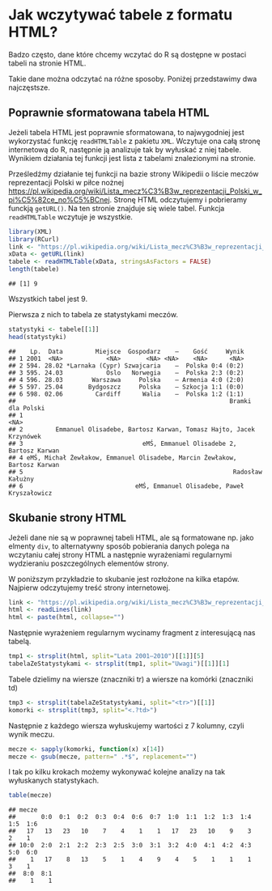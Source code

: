 # Jak wczytywać tabele z formatu HTML?

Badzo często, dane które chcemy wczytać do R są dostępne w postaci tabeli na stronie HTML.

Takie dane można odczytać na różne sposoby. Poniżej przedstawimy dwa najczęstsze.

## Poprawnie sformatowana tabela HTML

Jeżeli tabela HTML jest poprawnie sformatowana, to najwygodniej jest wykorzystać funkcję `readHTMLTable` z pakietu `XML`. Wczytuje ona całą stronę internetową do R, następnie ją analizuje tak by wyłuskać z niej tabele. Wynikiem działania tej funkcji jest lista z tabelami znalezionymi na stronie.

Prześledźmy działanie tej funkcji na bazie strony Wikipedii o liście meczów reprezentacji Polski w piłce nożnej
https://pl.wikipedia.org/wiki/Lista_mecz%C3%B3w_reprezentacji_Polski_w_pi%C5%82ce_no%C5%BCnej. 
Stronę HTML odczytujemy i pobrieramy funckją `getURL()`. Na ten stronie znajduje się wiele tabel. Funkcja `readHTMLTable` wczytuje je wszystkie.


```r
library(XML)
library(RCurl)
link <- "https://pl.wikipedia.org/wiki/Lista_mecz%C3%B3w_reprezentacji_Polski_w_pi%C5%82ce_no%C5%BCnej"
xData <- getURL(link)
tabele <- readHTMLTable(xData, stringsAsFactors = FALSE)
length(tabele)
```

```
## [1] 9
```

Wszystkich tabel jest 9. 

Pierwsza z nich to tabela ze statystykami meczów.


```r
statystyki <- tabele[[1]]
head(statystyki)
```

```
##    Lp.  Data         Miejsce  Gospodarz    –    Gość     Wynik
## 1 2001  <NA>            <NA>       <NA> <NA>    <NA>      <NA>
## 2 594. 28.02 *Larnaka (Cypr) Szwajcaria    –  Polska 0:4 (0:2)
## 3 595. 24.03            Oslo   Norwegia    –  Polska 2:3 (0:2)
## 4 596. 28.03        Warszawa     Polska    – Armenia 4:0 (2:0)
## 5 597. 25.04       Bydgoszcz     Polska    – Szkocja 1:1 (0:0)
## 6 598. 02.06         Cardiff      Walia    –  Polska 1:2 (1:1)
##                                                           Bramki dla Polski
## 1                                                                      <NA>
## 2         Emmanuel Olisadebe, Bartosz Karwan, Tomasz Hajto, Jacek Krzynówek
## 3                                 eMŚ, Emmanuel Olisadebe 2, Bartosz Karwan
## 4 eMŚ, Michał Żewłakow, Emmanuel Olisadebe, Marcin Żewłakow, Bartosz Karwan
## 5                                                          Radosław Kałużny
## 6                               eMŚ, Emmanuel Olisadebe, Paweł Kryszałowicz
```

## Skubanie strony HTML

Jeżeli dane nie są w poprawnej tabeli HTML, ale są formatowane np. jako elmenty `div`, to alternatywny sposób pobierania danych polega na wczytaniu całej strony HTML a następnie wyrażeniami regularnymi wydzieraniu poszczególnych elementów strony.

W poniższym przykładzie to skubanie jest rozłożone na kilka etapów. Najpierw odczytujemy treść strony internetowej.


```r
link <- "https://pl.wikipedia.org/wiki/Lista_mecz%C3%B3w_reprezentacji_Polski_w_pi%C5%82ce_no%C5%BCnej"
html <- readLines(link)
html <- paste(html, collapse="")
```

Następnie wyrażeniem regularnym wycinamy fragment z interesującą nas tabelą.


```r
tmp1 <- strsplit(html, split="Lata 2001–2010")[[1]][5]
tabelaZeStatystykami <- strsplit(tmp1, split="Uwagi")[[1]][1]
```

Tabele dzielimy na wiersze (znaczniki tr) a wiersze na komórki (znaczniki td)


```r
tmp3 <- strsplit(tabelaZeStatystykami, split="<tr>")[[1]]
komorki <- strsplit(tmp3, split="<.?td>")
```

Następnie z każdego wiersza wyłuskujemy wartości z 7 kolumny, czyli wynik meczu.


```r
mecze <- sapply(komorki, function(x) x[14])
mecze <- gsub(mecze, pattern=" .*$", replacement="")
```

I tak po kilku krokach możemy wykonywać kolejne analizy na tak wyłuskanych statystykach.


```r
table(mecze)
```

```
## mecze
##       0:0  0:1  0:2  0:3  0:4  0:6  0:7  1:0  1:1  1:2  1:3  1:4  1:5  1:6 
##   17   13   23   10    7    4    1    1   17   23   10    9    3    2    1 
## 10:0  2:0  2:1  2:2  2:3  2:5  3:0  3:1  3:2  4:0  4:1  4:2  4:3  5:0  6:0 
##    1   17    8   13    5    1    4    9    4    5    1    1    1    3    1 
##  8:0  8:1 
##    1    1
```

